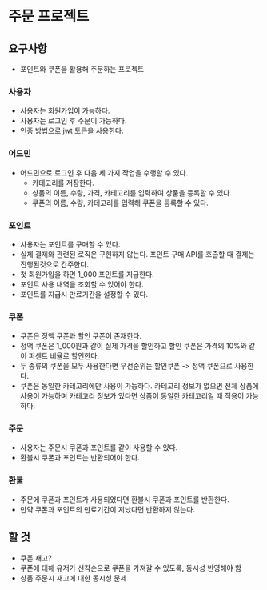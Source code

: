 # 주문 프로젝트

## 요구사항

- 포인트와 쿠폰을 활용해 주문하는 프로젝트

### 사용자

- 사용자는 회원가입이 가능하다.
- 사용자는 로그인 후 주문이 가능하다.
- 인증 방법으로 jwt 토큰을 사용한다.

### 어드민

- 어드민으로 로그인 후 다음 세 가지 작업을 수행할 수 있다.
  - 카테고리를 저장한다.
  - 상품의 이름, 수량, 가격, 카테고리를 입력하여 상품을 등록할 수 있다.
  - 쿠폰의 이름, 수량, 카테고리를 입력해 쿠폰을 등록할 수 있다.

### 포인트

- 사용자는 포인트를 구매할 수 있다.
- 실제 결제와 관련된 로직은 구현하지 않는다. 포인트 구매 API를 호출할 때 결제는 진행된것으로 간주한다.
- 첫 회원가입을 하면 1_000 포인트를 지급한다.
- 포인트 사용 내역을 조회할 수 있어야 한다.
- 포인트를 지급시 만료기간을 설정할 수 있다.

### 쿠폰

- 쿠폰은 정액 쿠폰과 할인 쿠폰이 존재한다.
- 정액 쿠폰은 1_000원과 같이 실제 가격을 할인하고 할인 쿠폰은 가격의 10%와 같이 퍼센트 비율로 할인한다.
- 두 종류의 쿠폰을 모두 사용한다면 우선순위는 할인쿠폰 -> 정액 쿠폰으로 사용한다.
- 쿠폰은 동일한 카테고리에만 사용이 가능하다. 카테고리 정보가 없으면 전체 상품에 사용이 가능하며 카테고리 정보가 있다면 상품이 동일한 카테고리일 때 적용이 가능하다.

### 주문

- 사용자는 주문시 쿠폰과 포인트를 같이 사용할 수 있다.
- 환불시 쿠폰과 포인트는 반환되어야 한다.

### 환불

- 주문에 쿠폰과 포인트가 사용되었다면 환불시 쿠폰과 포인트를 반환한다.
- 만약 쿠폰과 포인트의 만료기간이 지났다면 반환하지 않는다.

## 할 것

- 쿠폰 재고?
- 쿠폰에 대해 유저가 선착순으로 쿠폰을 가져갈 수 있도록, 동시성 반영해야 함
- 상품 주문시 재고에 대한 동시성 문제
